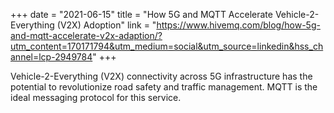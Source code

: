 +++
date = "2021-06-15"
title = "How 5G and MQTT Accelerate Vehicle-2-Everything (V2X) Adoption"
link = "https://www.hivemq.com/blog/how-5g-and-mqtt-accelerate-v2x-adaption/?utm_content=170171794&utm_medium=social&utm_source=linkedin&hss_channel=lcp-2949784"
+++

Vehicle-2-Everything (V2X) connectivity across 5G infrastructure has the potential to revolutionize road safety and traffic management. MQTT is the ideal messaging protocol for this service.